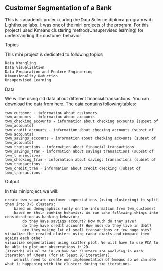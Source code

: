 ## Customer Segmentation of a Bank

This is a academic project during the Data Science diploma program with Lighthouse labs. It was one of the mini projects of the program. For this project I used Kmeans clustering method(Unsupervised learning) for understanding the customer behavior.

Topics

This mini project is dedicated to following topics:

    Data Wrangling
    Data Visualization
    Data Preparation and Feature Engineering
    Dimensionality Reduction
    Unsupervised Learning

Data

We will be using old data about different financial transactions. You can download the data from here. The data contains following tables:

    twm_customer - information about customers
    twm_accounts - information about accounts
    twm_checking_accounts - information about checking accounts (subset of twm_accounts)
    twm_credit_accounts - information about checking accounts (subset of twm_accounts)
    twm_savings_accounts - information about checking accounts (subset of twm_accounts)
    twm_transactions - information about financial transactions
    twm_savings_tran - information about savings transactions (subset of twm_transactions)
    twm_checking_tran - information about savings transactions (subset of twm_transactions)
    twm_credit_tran - information about credit checking (subset of twm_transactions)

Output

In this miniproject, we will:

    create two separate customer segmentations (using clustering) to split them into 3-5 clusters:
        based on demographics (only on the information from twm_customer)
        based on their banking behavior. We can take following things into consideration as banking behavior:
            do they have savings account? How much do they save?
            do they have credit account? How much do they live in debt?
            are they making lot of small transactions or few huge ones?
    visualize the created clusters using radar charts and compare them agains each other
    visualize segmentations using scatter plot. We will have to use PCA to be able to plot our observations in 2D.
    (stretch) visualize in 2D how our clusters are evolving in each iteration of KMeans (for at least 20 iterations).
        we will need to create own implementation of kmeans so we can see what is happening with the clusters during the iterations.



